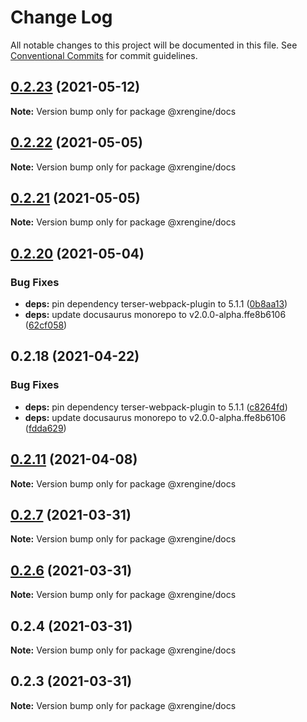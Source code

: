 # Change Log

All notable changes to this project will be documented in this file.
See [Conventional Commits](https://conventionalcommits.org) for commit guidelines.

## [0.2.23](https://github.com/barankyle/xr3ngine/compare/v0.2.22...v0.2.23) (2021-05-12)

**Note:** Version bump only for package @xrengine/docs





## [0.2.22](https://github.com/xrengine/xrengine/compare/v0.2.21...v0.2.22) (2021-05-05)

**Note:** Version bump only for package @xrengine/docs





## [0.2.21](https://github.com/barankyle/xrengine/compare/v0.2.20...v0.2.21) (2021-05-05)

**Note:** Version bump only for package @xrengine/docs





## [0.2.20](https://github.com/barankyle/xrengine/compare/v0.2.18...v0.2.20) (2021-05-04)


### Bug Fixes

* **deps:** pin dependency terser-webpack-plugin to 5.1.1 ([0b8aa13](https://github.com/barankyle/xrengine/commit/0b8aa13533bd9e0515af589b5fce1203939f16f2))
* **deps:** update docusaurus monorepo to v2.0.0-alpha.ffe8b6106 ([62cf058](https://github.com/barankyle/xrengine/commit/62cf0584d6a0d4ea7339b50380e2425b38d1c38c))





## 0.2.18 (2021-04-22)


### Bug Fixes

* **deps:** pin dependency terser-webpack-plugin to 5.1.1 ([c8264fd](https://github.com/XRFoundation/XREngine/commit/c8264fd16ff4779b456f8f16bffbae6cc5396ccf))
* **deps:** update docusaurus monorepo to v2.0.0-alpha.ffe8b6106 ([fdda629](https://github.com/XRFoundation/XREngine/commit/fdda629c5b7b2a04ad80fc46a90054f769e73f27))





## [0.2.11](https://github.com/XRFoundation/XREngine/compare/v0.2.10...v0.2.11) (2021-04-08)

**Note:** Version bump only for package @xrengine/docs





## [0.2.7](https://github.com/XRFoundation/XREngine/compare/v0.2.6...v0.2.7) (2021-03-31)

**Note:** Version bump only for package @xrengine/docs





## [0.2.6](https://github.com/XRFoundation/XREngine/compare/v0.2.5...v0.2.6) (2021-03-31)

**Note:** Version bump only for package @xrengine/docs





## 0.2.4 (2021-03-31)

**Note:** Version bump only for package @xrengine/docs





## 0.2.3 (2021-03-31)

**Note:** Version bump only for package @xrengine/docs
